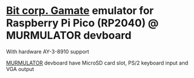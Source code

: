 # [Bit corp. Gamate](https://en.wikipedia.org/wiki/Gamate) emulator for Raspberry Pi Pico (RP2040) @ MURMULATOR devboard

With hardware AY-3-8910 support

[MURMULATOR](https://github.com/AlexEkb4ever/MURMULATOR_classical_scheme) devboard 
have MicroSD card slot, PS/2 keyboard input and VGA output

